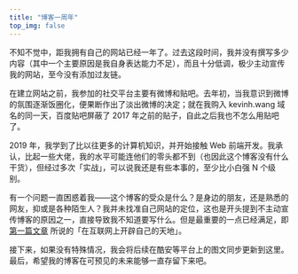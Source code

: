 ```yaml
---
title: "博客一周年"
top_img: false
---
```


不知不觉中，距我拥有自己的网站已经一年了。过去这段时间，我并没有撰写多少内容（其中一个主要原因是我自身表达能力不足），而且十分低调，极少主动宣传我的网站，至今没有添加过友链。

在建立网站之前，我参加的社交平台主要有微博和贴吧。去年初，当我意识到微博的氛围逐渐饭圈化，便果断作出了淡出微博的决定；就在我购入 kevinh.wang 域名的同一天，百度贴吧屏蔽了 2017 年之前的贴子，自此之后我也不怎么用贴吧了。

2019 年，我学到了比以往更多的计算机知识，并开始接触 Web 前端开发。我承认，比起一些大佬，我的水平可能连他们的零头都不到（也因此这个博客没有什么干货），但经过多次「实战」，可以说我还是有些本事的，至少比小白强 N 个级别。

有一个问题一直困惑着我——这个博客的受众是什么？是身边的朋友，还是熟悉的网友，抑或是各种陌生人？我并未找准自己网站的定位，这也是开头提到不主动宣传博客的原因之一，直接导致我不知道要写什么。但是最重要的一点已经满足，即 [第一篇文章](https://kevinh.wang/hello-world/) 所说的「在互联网上开辟自己的天地」。

接下来，如果没有特殊情况，我会将后续在酷安等平台上的图文同步更新到这里。最后，希望我的博客在可预见的未来能够一直存留下来吧。
